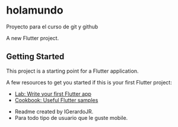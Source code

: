 # holamundo
Proyecto para el curso de git y github


A new Flutter project.

## Getting Started

This project is a starting point for a Flutter application.

A few resources to get you started if this is your first Flutter project:

- [Lab: Write your first Flutter app](https://docs.flutter.dev/get-started/codelab)
- [Cookbook: Useful Flutter samples](https://docs.flutter.dev/cookbook)
* Readme created by IGerardoJR.
* Para todo tipo de usuario que le guste mobile.